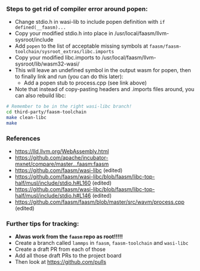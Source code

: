 ### Steps to get rid of compiler error around popen:
+ Change stdio.h in wasi-lib to include popen definition with `if defined(__faasm)...`
+ Copy your modified stdio.h into place in /usr/local/faasm/llvm-sysroot/include
+ Add `popen`  to the list of acceptable missing symbols at `faasm/faasm-toolchain/sysroot_extras/libc.imports`
+ Copy your modified libc.imports  to /usr/local/faasm/llvm-sysroot/lib/wasm32-wasi/
+ This will leave an undefined symbol in the output wasm for popen, then to finally link and run (you can do this later):
  + Add a popen stub to process.cpp (see link above)
+ Note that instead of copy-pasting headers and .imports files around, you can also rebuild libc:
```bash
# Remember to be in the right wasi-libc branch!
cd third-party/faasm-toolchain
make clean-libc
make
```

### References
+ https://lld.llvm.org/WebAssembly.html
+ https://github.com/apache/incubator-mxnet/compare/master...faasm:faasm
+ https://github.com/faasm/wasi-libc (edited) 
+ https://github.com/faasm/wasi-libc/blob/faasm/libc-top-half/musl/include/stdio.h#L160 (edited) 
+ https://github.com/faasm/wasi-libc/blob/faasm/libc-top-half/musl/include/stdio.h#L146 (edited) 
+ https://github.com/faasm/faasm/blob/master/src/wavm/process.cpp (edited) 

### Further tips for tracking:
+ **Alwas work from the `faasm` repo as root!!!!!**
+ Create a branch called `lammps` in `faasm`, `faasm-toolchain` and `wasi-libc`
+ Create a draft PR from each of those
+ Add all those draft PRs to the project board
+ Then look at https://github.com/pulls
